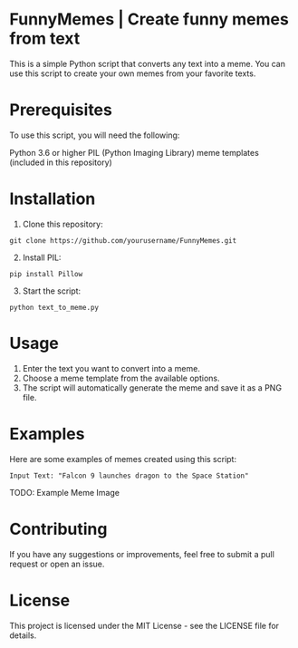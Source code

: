 # FunnyMemes | Create funny memes from text

This is a simple Python script that converts any text into a meme. You can use this script to create your own memes from your favorite texts.

# Prerequisites
To use this script, you will need the following:

Python 3.6 or higher
PIL (Python Imaging Library)
meme templates (included in this repository)

# Installation
1. Clone this repository:

```git clone https://github.com/yourusername/FunnyMemes.git```


2. Install PIL:

```pip install Pillow```

3. Start the script:

```python text_to_meme.py```

# Usage
1. Enter the text you want to convert into a meme.
2. Choose a meme template from the available options.
3. The script will automatically generate the meme and save it as a PNG file.

# Examples
Here are some examples of memes created using this script:

```Input Text: "Falcon 9 launches dragon to the Space Station"```

TODO: Example Meme Image


# Contributing
If you have any suggestions or improvements, feel free to submit a pull request or open an issue.

# License
This project is licensed under the MIT License - see the LICENSE file for details.
